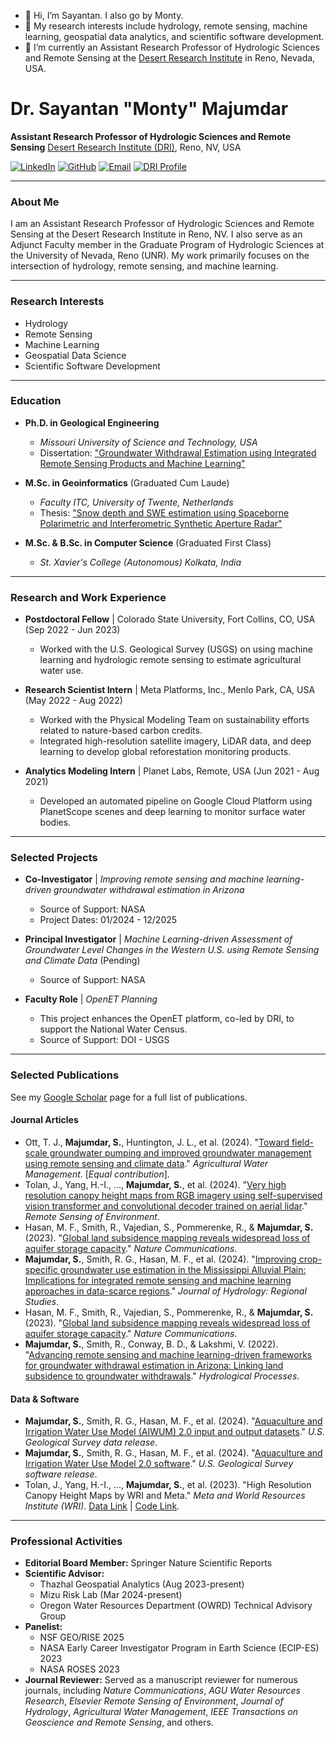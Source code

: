 - 👋 Hi, I’m Sayantan. I also go by Monty.
- 👀 My research interests include hydrology, remote sensing, machine learning, geospatial data analytics, and scientific software development.
- 🌱 I’m currently an Assistant Research Professor of Hydrologic Sciences and Remote Sensing at the <a href=https://www.dri.edu>Desert Research Institute</a> in Reno, Nevada, USA.

<!---
montimaj/montimaj is a ✨ special ✨ repository because its `README.md` (this file) appears on your GitHub profile.
You can click the Preview link to take a look at your changes.
--->

# Dr. Sayantan "Monty" Majumdar

**Assistant Research Professor of Hydrologic Sciences and Remote Sensing**
[Desert Research Institute (DRI)](https://www.dri.edu/), Reno, NV, USA

[![LinkedIn](https://img.shields.io/badge/LinkedIn-sayantanmajumdar-blue)](https://www.linkedin.com/in/sayantanmajumdar/)
[![GitHub](https://img.shields.io/badge/GitHub-montimaj-green)](https://github.com/montimaj)
<a href="mailto:sayantan.majumdar@dri.edu"><img src="https://img.shields.io/badge/Email-sayantan.majumdar@dri.edu-red" alt="Email"></a>
<a href="https://www.dri.edu/directory/sayantan-majumdar/"><img src="https://img.shields.io/badge/Website-DRI%20Profile-lightgrey" alt="DRI Profile"></a>

---

### About Me

I am an Assistant Research Professor of Hydrologic Sciences and Remote Sensing at the Desert Research Institute in Reno, NV. I also serve as an Adjunct Faculty member in the Graduate Program of Hydrologic Sciences at the University of Nevada, Reno (UNR). My work primarily focuses on the intersection of hydrology, remote sensing, and machine learning.

---

### Research Interests

* Hydrology
* Remote Sensing
* Machine Learning
* Geospatial Data Science
* Scientific Software Development

---

### Education

* **Ph.D. in Geological Engineering**
    * *Missouri University of Science and Technology, USA*
    * Dissertation: ["Groundwater Withdrawal Estimation using Integrated Remote Sensing Products and Machine Learning"](https://scholarsmine.mst.edu/doctoral_dissertations/3230/)

* **M.Sc. in Geoinformatics** (Graduated Cum Laude)
    * *Faculty ITC, University of Twente, Netherlands*
    * Thesis: ["Snow depth and SWE estimation using Spaceborne Polarimetric and Interferometric Synthetic Aperture Radar"](https://essay.utwente.nl/83533/1/majumdar.pdf)

* **M.Sc. & B.Sc. in Computer Science** (Graduated First Class)
    * *St. Xavier's College (Autonomous) Kolkata, India*

---

### Research and Work Experience

* **Postdoctoral Fellow** | Colorado State University, Fort Collins, CO, USA (Sep 2022 - Jun 2023)
    * Worked with the U.S. Geological Survey (USGS) on using machine learning and hydrologic remote sensing to estimate agricultural water use.

* **Research Scientist Intern** | Meta Platforms, Inc., Menlo Park, CA, USA (May 2022 - Aug 2022)
    * Worked with the Physical Modeling Team on sustainability efforts related to nature-based carbon credits.
    * Integrated high-resolution satellite imagery, LiDAR data, and deep learning to develop global reforestation monitoring products.

* **Analytics Modeling Intern** | Planet Labs, Remote, USA (Jun 2021 - Aug 2021)
    * Developed an automated pipeline on Google Cloud Platform using PlanetScope scenes and deep learning to monitor surface water bodies.

---

### Selected Projects

* **Co-Investigator** | *Improving remote sensing and machine learning-driven groundwater withdrawal estimation in Arizona*
    * Source of Support: NASA
    * Project Dates: 01/2024 - 12/2025

* **Principal Investigator** | *Machine Learning-driven Assessment of Groundwater Level Changes in the Western U.S. using Remote Sensing and Climate Data* (Pending)
    * Source of Support: NASA

* **Faculty Role** | *OpenET Planning*
    * This project enhances the OpenET platform, co-led by DRI, to support the National Water Census.
    * Source of Support: DOI - USGS

---

### Selected Publications
See my [Google Scholar](https://scholar.google.com/citations?user=iYlO-VcAAAAJ&hl=en) page for a full list of publications. 
#### Journal Articles

* Ott, T. J., **Majumdar, S.**, Huntington, J. L., et al. (2024). "[Toward field-scale groundwater pumping and improved groundwater management using remote sensing and climate data](https://doi.org/10.1016/j.agwat.2024.109000)." *Agricultural Water Management*. [*Equal contribution*].
* Tolan, J., Yang, H.-I., ..., **Majumdar, S.**, et al. (2024). "[Very high resolution canopy height maps from RGB imagery using self-supervised vision transformer and convolutional decoder trained on aerial lidar](https://doi.org/10.1016/j.rse.2023.113888)." *Remote Sensing of Environment*.
* Hasan, M. F., Smith, R., Vajedian, S., Pommerenke, R., & **Majumdar, S.** (2023). "[Global land subsidence mapping reveals widespread loss of aquifer storage capacity](https://doi.org/10.1038/s41467-023-41933-z)." *Nature Communications*.
* **Majumdar, S.**, Smith, R. G., Hasan, M. F., et al. (2024). "[Improving crop-specific groundwater use estimation in the Mississippi Alluvial Plain: Implications for integrated remote sensing and machine learning approaches in data-scarce regions](https://doi.org/10.1016/j.ejrh.2024.101674)." *Journal of Hydrology: Regional Studies*.
* Hasan, M. F., Smith, R., Vajedian, S., Pommerenke, R., & **Majumdar, S.** (2023). "[Global land subsidence mapping reveals widespread loss of aquifer storage capacity](https://doi.org/10.1038/s41467-023-41933-z)." *Nature Communications*.
* **Majumdar, S.**, Smith, R., Conway, B. D., & Lakshmi, V. (2022). "[Advancing remote sensing and machine learning-driven frameworks for groundwater withdrawal estimation in Arizona: Linking land subsidence to groundwater withdrawals](https://doi.org/10.1002/hyp.14757)." *Hydrological Processes*.

#### Data & Software
* **Majumdar, S.**, Smith, R. G., Hasan, M. F., et al. (2024). "[Aquaculture and Irrigation Water Use Model (AIWUM) 2.0 input and output datasets](https://doi.org/10.5066/P9CET25K)." *U.S. Geological Survey data release*.
* **Majumdar, S.**, Smith, R. G., Hasan, M. F., et al. (2024). "[Aquaculture and Irrigation Water Use Model 2.0 software](https://doi.org/10.5066/P137FIUZ)." *U.S. Geological Survey software release*.
* Tolan, J., Yang, H.-I., ..., **Majumdar, S.**, et al. (2023). "High Resolution Canopy Height Maps by WRI and Meta." *Meta and World Resources Institute (WRI)*. [Data Link](https://registry.opendata.aws/dataforgood-fb-forests/) | [Code Link](https://github.com/facebookresearch/HighResCanopyHeight).

---

### Professional Activities

* **Editorial Board Member:** Springer Nature Scientific Reports
* **Scientific Advisor:**
    * Thazhal Geospatial Analytics (Aug 2023-present)
    * Mizu Risk Lab (Mar 2024-present)
    * Oregon Water Resources Department (OWRD) Technical Advisory Group
* **Panelist:**
    * NSF GEO/RISE 2025   
    * NASA Early Career Investigator Program in Earth Science (ECIP-ES) 2023
    * NASA ROSES 2023
* **Journal Reviewer:** Served as a manuscript reviewer for numerous journals, including *Nature Communications*, *AGU Water Resources Research*, *Elsevier Remote Sensing of Environment*, *Journal of Hydrology*, *Agricultural Water Management*, *IEEE Transactions on Geoscience and Remote Sensing*, and others.

